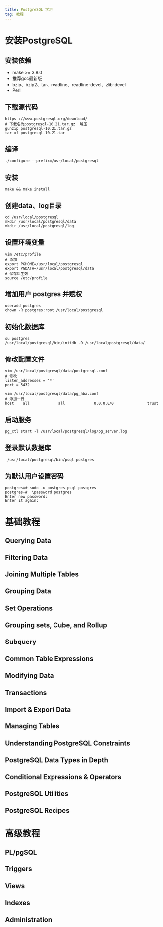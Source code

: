 ```yaml
---
title: PostgreSQL 学习
tag: 教程
---
```




# 安装PostgreSQL

## 安装依赖

+ make >= 3.8.0
+ 推荐gcc最新版
+ bzip、bzip2、tar、readline、readline-devel、zlib-devel
+ Perl

## 下载源代码

```url
https ://www.postgresql.org/download/
# 下载名为postgresql-10.21.tar.gz  解压
gunzip postgresql-10.21.tar.gz
tar xf postgresql-10.21.tar
```

## 编译

```shell
./configure --prefix=/usr/local/postgresql
```

## 安装

```shell
make && make install
```

## 创建data、log目录

```shell
cd /usr/local/postgresql
mkdir /usr/local/postgresql/data
mkdir /usr/local/postgresql/log
```

## 设置环境变量

```shell
vim /etc/profile
# 添加
export PGHOME=/usr/local/postgresql
export PGDATA=/usr/local/postgresql/data
# 保存后生效
source /etc/profile
```

## 增加用户 postgres 并赋权

```shell
useradd postgres
chown -R postgres:root /usr/local/postgresql
```

## 初始化数据库

```shell
su postgres
/usr/local/postgresql/bin/initdb -D /usr/local/postgresql/data/
```

## 修改配置文件

```shell
vim /usr/local/postgresql/data/postgresql.conf
# 修改
listen_addresses = '*'
port = 5432

vim /usr/local/postgresql/data/pg_hba.conf
# 添加一行
host    all             all             0.0.0.0/0               trust
```

## 启动服务

```shell
pg_ctl start -l /usr/local/postgresql/log/pg_server.log
```

## 登录默认数据库

```shell
 /usr/local/postgresql/bin/psql postgres
```

## 为默认用户设置密码

```shell
postgres=# sudo -u postgres psql postgres
postgres-#  \password postgres
Enter new password: 
Enter it again: 
```

# 基础教程

## Querying Data

## Filtering Data

## Joining Multiple Tables

## Grouping Data

## Set Operations

## Grouping sets, Cube, and Rollup

## Subquery

## Common Table Expressions

## Modifying Data

## Transactions

## Import & Export Data

## Managing Tables

## Understanding PostgreSQL Constraints

## PostgreSQL Data Types in Depth

## Conditional Expressions & Operators

## PostgreSQL Utilities

## PostgreSQL Recipes

# 高级教程

## PL/pgSQL

## Triggers

## Views

## Indexes

## Administration

